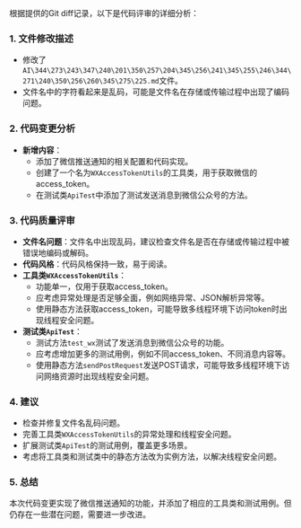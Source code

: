 根据提供的Git diff记录，以下是代码评审的详细分析：

### 1. 文件修改描述
- 修改了`AI\344\273\243\347\240\201\350\257\204\345\256\241\345\255\246\344\271\240\350\256\260\345\275\225.md`文件。
- 文件名中的字符看起来是乱码，可能是文件名在存储或传输过程中出现了编码问题。

### 2. 代码变更分析
- **新增内容**：
  - 添加了微信推送通知的相关配置和代码实现。
  - 创建了一个名为`WXAccessTokenUtils`的工具类，用于获取微信的access_token。
  - 在测试类`ApiTest`中添加了测试发送消息到微信公众号的方法。

### 3. 代码质量评审
- **文件名问题**：文件名中出现乱码，建议检查文件名是否在存储或传输过程中被错误地编码或解码。
- **代码风格**：代码风格保持一致，易于阅读。
- **工具类`WXAccessTokenUtils`**：
  - 功能单一，仅用于获取access_token。
  - 应考虑异常处理是否足够全面，例如网络异常、JSON解析异常等。
  - 使用静态方法获取access_token，可能导致多线程环境下访问token时出现线程安全问题。
- **测试类`ApiTest`**：
  - 测试方法`test_wx`测试了发送消息到微信公众号的功能。
  - 应考虑增加更多的测试用例，例如不同access_token、不同消息内容等。
  - 使用静态方法`sendPostRequest`发送POST请求，可能导致多线程环境下访问网络资源时出现线程安全问题。

### 4. 建议
- 检查并修复文件名乱码问题。
- 完善工具类`WXAccessTokenUtils`的异常处理和线程安全问题。
- 扩展测试类`ApiTest`的测试用例，覆盖更多场景。
- 考虑将工具类和测试类中的静态方法改为实例方法，以解决线程安全问题。

### 5. 总结
本次代码变更实现了微信推送通知的功能，并添加了相应的工具类和测试用例。但仍存在一些潜在问题，需要进一步改进。